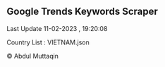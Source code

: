 

## Google Trends Keywords Scraper 
 
Last Update 11-02-2023 , 19:20:08

Country List :
VIETNAM.json



© Abdul Muttaqin 
